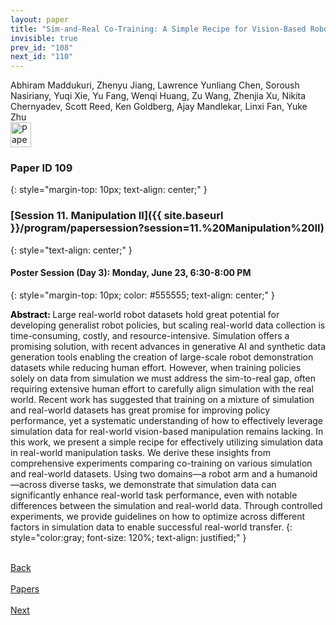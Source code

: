 ```yaml
---
layout: paper
title: "Sim-and-Real Co-Training: A Simple Recipe for Vision-Based Robotic Manipulation"
invisible: true
prev_id: "108"
next_id: "110"
---
```

<div class="paper-authors">
  <div class="paper-author-box">
    <div class="paper-author-name">Abhiram Maddukuri, Zhenyu Jiang, Lawrence Yunliang Chen, Soroush Nasiriany, Yuqi Xie, Yu Fang, Wenqi Huang, Zu Wang, Zhenjia Xu, Nikita Chernyadev, Scott Reed, Ken Goldberg, Ajay Mandlekar, Linxi Fan, Yuke Zhu</div>
    <div class="paper-author-uni"></div>
  </div>
</div>

<div class="paper-pdf">
  <div>
    <a href="https://www.roboticsproceedings.org/rss21/p109.pdf" title="Download PDF" target="_blank">
      <img src="{{ site.baseurl }}/images/paper_link_cardinal_red.png" alt="Paper PDF" width="33" height="40" />
    </a>
  </div>
</div>

### Paper ID 109
{: style="margin-top: 10px; text-align: center;" }

### [Session 11. Manipulation II]({{ site.baseurl }}/program/papersession?session=11.%20Manipulation%20II)
{: style="text-align: center;" }

#### Poster Session (Day 3): Monday, June 23, 6:30-8:00 PM
{: style="margin-top: 10px; color: #555555; text-align: center;" }

<b style="color: black;">Abstract: </b>Large real-world robot datasets hold great potential for developing generalist robot policies, but scaling real-world data collection is time-consuming, costly, and resource-intensive. Simulation offers a promising solution, with recent advances in generative AI and synthetic data generation tools enabling the creation of large-scale robot demonstration datasets while reducing human effort. However, when training policies solely on data from simulation we must address the sim-to-real gap, often requiring extensive human effort to carefully align simulation with the real world. Recent work has suggested that training on a mixture of simulation and real-world datasets has great promise for improving policy performance, yet a systematic understanding of how to effectively leverage simulation data for real-world vision-based manipulation remains lacking. In this work, we present a simple recipe for effectively utilizing simulation data in real-world manipulation tasks. We derive these insights from comprehensive experiments comparing co-training on various simulation and real-world datasets. Using two domains—a robot arm and a humanoid—across diverse tasks, we demonstrate that simulation data can significantly enhance real-world task performance, even with notable differences between the simulation and real-world data. Through controlled experiments, we provide guidelines on how to optimize across different factors in simulation data to enable successful real-world transfer.
{: style="color:gray; font-size: 120%; text-align: justified;" }

<div class="paper-menu">
  <div class="paper-menu-inner">
    <a href="{{ site.baseurl }}/program/papers/108/" title="Previous Paper">
            <div class="paper-menu-icon">
                <i class="fa fa-chevron-left"></i><br>
                <span class="paper-menu-label">Back</span>
            </div>
        </a>
    <a href="{{ site.baseurl }}/program/papers" title="All Papers">
      <div class="paper-menu-icon">
        <i class="fa fa-list"></i><br>
        <span class="paper-menu-label">Papers</span>
      </div>
    </a>
    <a href="{{ site.baseurl }}/program/papers/110/" title="Next Paper">
            <div class="paper-menu-icon">
                <i class="fa fa-chevron-right"></i><br>
                <span class="paper-menu-label">Next</span>
            </div>
        </a>
  </div>
</div>
